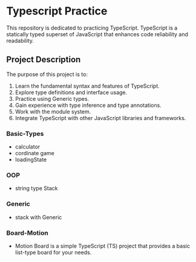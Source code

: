 # Typescript Practice

This repository is dedicated to practicing TypeScript. TypeScript is a statically typed superset of JavaScript that enhances code reliability and readability.

## Project Description

The purpose of this project is to:

1. Learn the fundamental syntax and features of TypeScript.
2. Explore type definitions and interface usage.
3. Practice using Generic types.
4. Gain experience with type inference and type annotations.
5. Work with the module system.
6. Integrate TypeScript with other JavaScript libraries and frameworks.

### Basic-Types

- calculator
- cordinate game
- loadingState

### OOP

- string type Stack

### Generic

- stack with Generic

### Board-Motion

- Motion Board is a simple TypeScript (TS) project that provides a basic list-type board for your needs.
